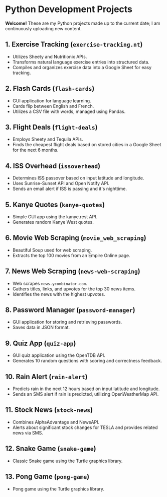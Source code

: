 # Python Development Projects

**Welcome!**
These are my Python projects made up to the current date; I am continuously uploading new content.


## 1. Exercise Tracking (`exercise-tracking.nt`)
- Utilizes Sheety and Nutritionix APIs.
- Transforms natural language exercise entries into structured data.
- Compiles and organizes exercise data into a Google Sheet for easy tracking.

## 2. Flash Cards (`flash-cards`)
- GUI application for language learning.
- Cards flip between English and French.
- Utilizes a CSV file with words, managed using Pandas.

## 3. Flight Deals (`flight-deals`)
- Employs Sheety and Tequila APIs.
- Finds the cheapest flight deals based on stored cities in a Google Sheet for the next 6 months.

## 4. ISS Overhead (`issoverhead`)
- Determines ISS passover based on input latitude and longitude.
- Uses Sunrise-Sunset API and Open Notify API.
- Sends an email alert if ISS is passing and it's nighttime.

## 5. Kanye Quotes (`kanye-quotes`)
- Simple GUI app using the kanye.rest API.
- Generates random Kanye West quotes.

## 6. Movie Web Scraping (`movie_web_scraping`)
- Beautiful Soup used for web scraping.
- Extracts the top 100 movies from an Empire Online page.

## 7. News Web Scraping (`news-web-scraping`)
- Web scrapes `news.ycombinator.com`.
- Gathers titles, links, and upvotes for the top 30 news items.
- Identifies the news with the highest upvotes.

## 8. Password Manager (`password-manager`)
- GUI application for storing and retrieving passwords.
- Saves data in JSON format.

## 9. Quiz App (`quiz-app`)
- GUI quiz application using the OpenTDB API.
- Generates 10 random questions with scoring and correctness feedback.

## 10. Rain Alert (`rain-alert`)
- Predicts rain in the next 12 hours based on input latitude and longitude.
- Sends an SMS alert if rain is predicted, utilizing OpenWeatherMap API.

## 11. Stock News (`stock-news`)
- Combines AlphaAdvantage and NewsAPI.
- Alerts about significant stock changes for TESLA and provides related news via SMS.

## 12. Snake Game (`snake-game`)
- Classic Snake game using the Turtle graphics library.

## 13. Pong Game (`pong-game`)
- Pong game using the Turtle graphics library.

